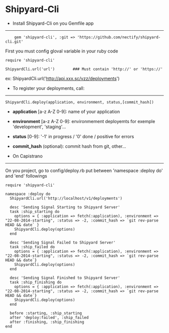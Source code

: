 
Shipyard-Cli
============

- Install Shipyard-Cli on you Gemfile app
-----------------------------------------


		gem 'shipyard-cli', :git => 'https://github.com/nectify/shipyard-cli.git'



First you must config gloval variable in your ruby code


	require 'shipyard-cli'

	ShipyardCli.url('url')        ### Must contain 'http://' or 'https://'


ex: ShipyardCli.url('http://api.xxx.sc/vzz/deployments')



- To register your deployments, call:
-------------------------------------


	ShipyardCli.deploy(application, environment, status,[commit_hash])



- **application** [a-z A-Z 0-9]: name of your application

- **environment** [a-z A-Z 0-9]: environmement deployemts for exemple 'development', 'staging'...

- **status** [0-9]: '-1' in progress   /  '0' done  /  positive for errors

- **commit_hash** (optional): commit hash from git, other...


- On Capistrano
---------------

On you project, go to config/deploy.rb put between 'namespace :deploy do' and 'end' followings

	require 'shipyard-cli'
	
	namespace :deploy do
	  ShipyardCli.url('http://localhost/v1/deployments')

	  desc 'Sending Signal Starting to Shipyard Server'
	  task :ship_starting do
	    options = { :application => fetch(:application), :environment => "22-08-2014-starting", :status => -2, :commit_hash => `git rev-parse HEAD && date` }
	    ShipyardCli.deploy(options)
	  end
	  
	  desc 'Sending Signal Failed to Shipyard Server'
	  task :ship_failed do
	    options = { :application => fetch(:application), :environment => "22-08-2014-starting", :status => -2, :commit_hash => `git rev-parse HEAD && date`}
	    ShipyardCli.deploy(options)
	  end

	  desc 'Sending Signal Finished to Shipyard Server'
	  task :ship_finishing do
	    options = { :application => fetch(:application), :environment => "22-08-2014-starting", :status => -2, :commit_hash => `git rev-parse HEAD && date`}
	    ShipyardCli.deploy(options)
	  end

	  before :starting, :ship_starting
	  after 'deploy:failed', :ship_failed
	  after :finishing, :ship_finishing
	end
